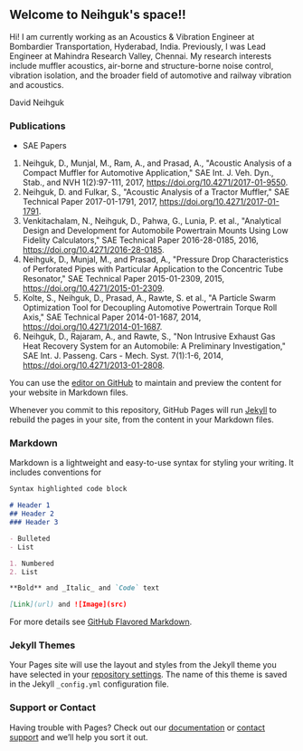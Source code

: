 ## Welcome to Neihguk's space!!

Hi! I am currently working as an Acoustics & Vibration Engineer at Bombardier Transportation, Hyderabad, India. Previously, I was Lead Engineer at Mahindra Research Valley, Chennai. My research interests include muffler acoustics,  air-borne and structure-borne noise control, vibration isolation, and the broader field of automotive and railway vibration and acoustics. 

David Neihguk

### Publications

* SAE Papers

1. Neihguk, D., Munjal, M., Ram, A., and Prasad, A., "Acoustic Analysis of a Compact Muffler for Automotive Application," SAE Int. J. Veh. Dyn., Stab., and NVH 1(2):97-111, 2017, https://doi.org/10.4271/2017-01-9550.
2. Neihguk, D. and Fulkar, S., "Acoustic Analysis of a Tractor Muffler," SAE Technical Paper 2017-01-1791, 2017, https://doi.org/10.4271/2017-01-1791.
3. Venkitachalam, N., Neihguk, D., Pahwa, G., Lunia, P. et al., "Analytical Design and Development for Automobile Powertrain Mounts Using Low Fidelity Calculators," SAE Technical Paper 2016-28-0185, 2016, https://doi.org/10.4271/2016-28-0185.
4. Neihguk, D., Munjal, M., and Prasad, A., "Pressure Drop Characteristics of Perforated Pipes with Particular Application to the Concentric Tube Resonator," SAE Technical Paper 2015-01-2309, 2015, https://doi.org/10.4271/2015-01-2309.
5. Kolte, S., Neihguk, D., Prasad, A., Rawte, S. et al., "A Particle Swarm Optimization Tool for Decoupling Automotive Powertrain Torque Roll Axis," SAE Technical Paper 2014-01-1687, 2014, https://doi.org/10.4271/2014-01-1687.
6. Neihguk, D., Rajaram, A., and Rawte, S., "Non Intrusive Exhaust Gas Heat Recovery System for an Automobile: A Preliminary Investigation," SAE Int. J. Passeng. Cars - Mech. Syst. 7(1):1-6, 2014, https://doi.org/10.4271/2013-01-2808.

You can use the [editor on GitHub](https://github.com/siamsin/dneihguk/edit/master/index.md) to maintain and preview the content for your website in Markdown files.

Whenever you commit to this repository, GitHub Pages will run [Jekyll](https://jekyllrb.com/) to rebuild the pages in your site, from the content in your Markdown files.

### Markdown

Markdown is a lightweight and easy-to-use syntax for styling your writing. It includes conventions for

```markdown
Syntax highlighted code block

# Header 1
## Header 2
### Header 3

- Bulleted
- List

1. Numbered
2. List

**Bold** and _Italic_ and `Code` text

[Link](url) and ![Image](src)
```

For more details see [GitHub Flavored Markdown](https://guides.github.com/features/mastering-markdown/).

### Jekyll Themes

Your Pages site will use the layout and styles from the Jekyll theme you have selected in your [repository settings](https://github.com/siamsin/dneihguk/settings). The name of this theme is saved in the Jekyll `_config.yml` configuration file.

### Support or Contact

Having trouble with Pages? Check out our [documentation](https://help.github.com/categories/github-pages-basics/) or [contact support](https://github.com/contact) and we’ll help you sort it out.
